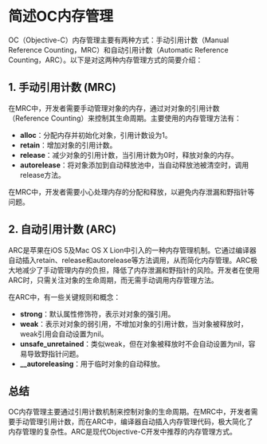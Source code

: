 # 简述OC内存管理

OC（Objective-C）内存管理主要有两种方式：手动引用计数（Manual Reference Counting，MRC）和自动引用计数（Automatic Reference Counting，ARC）。以下是对这两种内存管理方式的简要介绍：

## 1. 手动引用计数 (MRC)

在MRC中，开发者需要手动管理对象的内存，通过对对象的引用计数（Reference Counting）来控制其生命周期。主要使用的内存管理方法有：

- **alloc**：分配内存并初始化对象，引用计数设为1。
- **retain**：增加对象的引用计数。
- **release**：减少对象的引用计数，当引用计数为0时，释放对象的内存。
- **autorelease**：将对象添加到自动释放池中，当自动释放池被清空时，调用release方法。

在MRC中，开发者需要小心处理内存的分配和释放，以避免内存泄漏和野指针等问题。

## 2. 自动引用计数 (ARC)

ARC是苹果在iOS 5及Mac OS X Lion中引入的一种内存管理机制。它通过编译器自动插入retain、release和autorelease等方法调用，从而简化内存管理。ARC极大地减少了手动管理内存的负担，降低了内存泄漏和野指针的风险。开发者在使用ARC时，只需关注对象的生命周期，而无需手动调用内存管理方法。

在ARC中，有一些关键规则和概念：
- **strong**：默认属性修饰符，表示对对象的强引用。
- **weak**：表示对对象的弱引用，不增加对象的引用计数，当对象被释放时，weak引用会自动设置为nil。
- **unsafe_unretained**：类似weak，但在对象被释放时不会自动设置为nil，容易导致野指针问题。
- **__autoreleasing**：用于临时对象的自动释放。

## 总结

OC内存管理主要通过引用计数机制来控制对象的生命周期。在MRC中，开发者需要手动管理引用计数，而在ARC中，编译器自动插入内存管理代码，极大简化了内存管理的复杂性。ARC是现代Objective-C开发中推荐的内存管理方式。